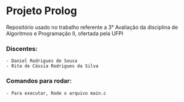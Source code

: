 # Projeto Prolog
Repositório usado no trabalho referente a 3° Avaliação da disciplina de Algoritmos e Programação II, ofertada pela UFPI


### Discentes:
    - Daniel Rodrigues de Sousa
    - Rita de Cássia Rodrigues da Silva

### Comandos para rodar:
    - Para executar, Rode o arquivo main.c
<br>